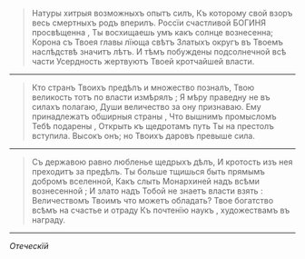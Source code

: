 > Натуры хитрыя возможныхъ опытъ силъ,
> Къ которому свой взоръ весь смертныхъ родъ вперилъ.
> Россїи счастливой БОГИНЯ просвѣщенна ,
> Ты восхищаешь умъ какъ солнце вознесенна;
> Корона съ Твоея главы лїюща свѣтъ
> Златыхъ округъ въ Твоемъ наслѣдствѣ значитъ лѣтъ.
> И тѣмъ побуждены подсолнечной всѣ части
> Усердность жертвуютъ Твоей кротчайшей власти.
---
> Кто странъ Твоихъ предѣлъ и множество позналъ,
> Твою великость тотъ по власти измѣрялъ ;
> Я мѣру праведну не въ силахъ полагаю,
> Души величество за ону признаваю.
> Ему принадлежатъ обширныя страны ,
> Что вышнимъ промысломъ Тебѣ подарены ,
> Открыть къ щедротамъ путь Ты на престолъ вступила.
> Высокъ онъ; но Твоихъ даровъ превыше сила.
---
> Съ державою равно любленье щедрыхъ дѣлъ,
> И кротость изъ нея преходитъ за предѣлъ.
> Ты больше тщишься быть прямымъ добромъ вселенной,
> Какъ слыть Монархиней надъ всѣми вознесенной ;
> И злато надъ Тобой не знаетъ власти взять :
> Величествомъ Твоимъ что можетъ обладать?
> Твое богатство всѣмъ на счастье и отраду
> Къ почтенїю наукъ , художествамъ въ награду.
---
*Отеческїй*